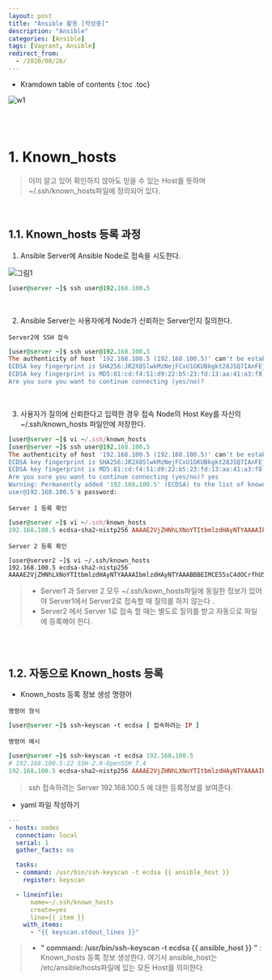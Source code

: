 ```yaml
---
layout: post
title: "Ansible 활용 [작성중]"
description: "Ansible"
categories: [Ansible]
tags: [Vagrant, Ansible]
redirect_from:
  - /2020/08/26/
---
```


* Kramdown table of contents
{:toc .toc}


![w1](https://user-images.githubusercontent.com/69279022/90725238-d450fc00-e2fa-11ea-8d4d-c504b7ecce42.png)

<br><br>

# 1. Known_hosts
> 이미 알고 있어 확인하지 않아도 믿을 수 있는 Host를 뜻하며 ~/.ssh/known_hosts파일에 정의되어 있다.

<br>

## 1.1. Known_hosts 등록 과정

1) Ansible Server에 Ansible Node로 접속을 시도한다.

>
![그림1](https://user-images.githubusercontent.com/69279022/91387807-fc97a800-e870-11ea-8072-94d25173a80e.png)


~~~ruby
[user@server ~]$ ssh user@192.168.100.5
~~~

<br>

2) Ansible Server는 사용자에게 Node가 신뢰하는 Server인지 질의한다.

` Server2에 SSH 접속 `
~~~ruby
[user@server ~]$ ssh user@192.168.100.5
The authenticity of host '192.168.100.5 (192.168.100.5)' can't be established.
ECDSA key fingerprint is SHA256:JR2X8SlwkMzNejFCxU1GKUBkgkt28JSQ7IAnFEj5izc.
ECDSA key fingerprint is MD5:81:cd:f4:51:d9:22:b5:23:fd:13:aa:41:a3:f8:91:2d.
Are you sure you want to continue connecting (yes/no)?
~~~

<br>

3) 사용자가 질의에 신뢰한다고 입력한 경우 접속 Node의 Host Key를 자신의 ~/.ssh/known_hosts 파일안에 저장한다.

~~~ruby
[user@server ~]$ vi ~/.ssh/known_hosts
[user@server ~]$ ssh user@192.168.100.5
The authenticity of host '192.168.100.5 (192.168.100.5)' can't be established.
ECDSA key fingerprint is SHA256:JR2X8SlwkMzNejFCxU1GKUBkgkt28JSQ7IAnFEj5izc.
ECDSA key fingerprint is MD5:81:cd:f4:51:d9:22:b5:23:fd:13:aa:41:a3:f8:91:2d.
Are you sure you want to continue connecting (yes/no)? yes
Warning: Permanently added '192.168.100.5' (ECDSA) to the list of known hosts.
user@192.168.100.5's password:
~~~

` Server 1 등록 확인 `
~~~ruby
[user@server ~]$ vi ~/.ssh/known_hosts
192.168.100.5 ecdsa-sha2-nistp256 AAAAE2VjZHNhLXNoYTItbmlzdHAyNTYAAAAIbmlzdHAyNTYAAABBBEIMCE55sC4dOCrfhU5aDvDTUugfcDa9RvXH6MsJwIBkdAnkATJ+vlIjZqo5Aakn7hgCVOTyvFYU0peHZi4FIVM=
~~~

` Server 2 등록 확인 `

~~~
[user@server2 ~]$ vi ~/.ssh/known_hosts
192.168.100.5 ecdsa-sha2-nistp256 AAAAE2VjZHNhLXNoYTItbmlzdHAyNTYAAAAIbmlzdHAyNTYAAABBBEIMCE55sC4dOCrfhU5aDvDTUugfcDa9RvXH6MsJwIBkdAnkATJ+vlIjZqo5Aakn7hgCVOTyvFYU0peHZi4FIVM=
~~~

> - Server1 과 Server 2 모두 ~/.ssh/kown_hosts파일에 동일한 정보가 있어야 Server1에서 Server2로 접속할 때 질의를 하지 않는다 .
> - Server2 에서 Server 1로 접속 할 때는 별도로 질의를 받고 자동으로 파일에 등록해야 한다.

<br><br>

## 1.2. 자동으로 Known_hosts 등록

- Known_hosts 등록 정보 생성 명령어

` 명령어 형식 `
~~~ruby
[user@server ~]$ ssh-keyscan -t ecdsa [ 접속하려는 IP ]
~~~
` 명령어 예시 `
~~~ruby
[user@server ~]$ ssh-keyscan -t ecdsa 192.168.100.5
# 192.168.100.5:22 SSH-2.0-OpenSSH_7.4
192.168.100.5 ecdsa-sha2-nistp256 AAAAE2VjZHNhLXNoYTItbmlzdHAyNTYAAAAIbmlzdHAyNTYAAABBBEIMCE55sC4dOCrfhU5aDvDTUugfcDa9RvXH6MsJwIBkdAnkATJ+vlIjZqo5Aakn7hgCVOTyvFYU0peHZi4FIVM=
~~~
> ssh 접속하려는 Server 192.168.100.5 에 대한 등록정보를 보여준다.


- yaml 파일 작성하기

~~~yml
---
- hosts: nodes
  connection: local
  serial: 1
  gather_facts: no

  tasks:
  - command: /usr/bin/ssh-keyscan -t ecdsa {{ ansible_host }}
    register: keyscan

  - lineinfile:
      name=~/.ssh/known_hosts
      create=yes
      line={{ item }}
    with_items:
      - "{{ keyscan.stdout_lines }}"
~~~
> - **" command: /usr/bin/ssh-keyscan -t ecdsa {{ ansible_host }} "** : Known_hosts 등록 정보 생성한다. 여기서 ansible_host는 /etc/ansible/hosts파일에 있는 모든 Host를 의미한다.

